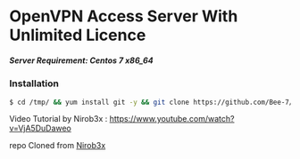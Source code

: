 # OpenVPN Access Server With Unlimited Licence
##### Server Requirement: **Centos 7 x86_64**

### Installation

```sh
$ cd /tmp/ && yum install git -y && git clone https://github.com/Bee-7/OpenVPN-As-Unlimited && cd OpenVPN-As-Unlimited/ && sed -i -e 's/\r$//' centos7.sh && chmod 755 centos7.sh && ./centos7.sh
```

Video Tutorial by Nirob3x : https://www.youtube.com/watch?v=VjA5DuDaweo

repo Cloned from [Nirob3x](https://github.com/Nirob3x/OpenVPN-As-Unlimited)
